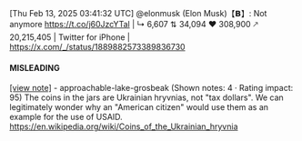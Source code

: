 [Thu Feb 13, 2025 03:41:32 UTC] @elonmusk (Elon Musk)【𝗕】: Not anymore https://t.co/j60JzcYTal | ↳ 6,607 ⇅ 34,094 ♥ 308,900 🡕 20,215,405 | Twitter for iPhone | https://x.com/_/status/1889882573389836730

#### MISLEADING

[[view note]](https://x.com/i/birdwatch/n/1889044410865725671) - approachable-lake-grosbeak (Shown notes: 4 · Rating impact: 95)
The coins in the jars are Ukrainian hryvnias, not "tax dollars". 
We can legitimately wonder why an "American citizen" would use them as an example for the use of USAID.
https://en.wikipedia.org/wiki/Coins_of_the_Ukrainian_hryvnia
